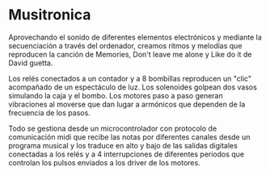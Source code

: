 # Musitronica

Aprovechando el sonido de diferentes elementos electrónicos y mediante la secuenciación a través del ordenador, creamos ritmos y melodías que reproducen la canción de Memories, Don't leave me alone y Like do it de David guetta.

Los relés conectados a un contador y a 8 bombillas reproducen un "clic" acompañado de un espectáculo de luz.
Los solenoides golpean dos vasos simulando la caja y el bombo.
Los motores paso a paso generan vibraciones al moverse que dan lugar a armónicos que dependen de la frecuencia de los pasos.

Todo se gestiona desde un microcontrolador con protocolo de comunicación midi que recibe las notas por diferentes canales desde un programa musical y los traduce en alto y bajo de las salidas digitales conectadas a los relés y a 4 interrupciones de diferentes periodos que controlan los pulsos enviados a los driver de los motores.

